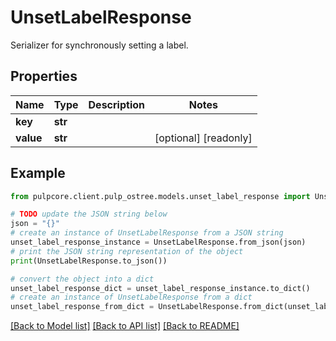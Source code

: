 # UnsetLabelResponse

Serializer for synchronously setting a label.

## Properties

Name | Type | Description | Notes
------------ | ------------- | ------------- | -------------
**key** | **str** |  | 
**value** | **str** |  | [optional] [readonly] 

## Example

```python
from pulpcore.client.pulp_ostree.models.unset_label_response import UnsetLabelResponse

# TODO update the JSON string below
json = "{}"
# create an instance of UnsetLabelResponse from a JSON string
unset_label_response_instance = UnsetLabelResponse.from_json(json)
# print the JSON string representation of the object
print(UnsetLabelResponse.to_json())

# convert the object into a dict
unset_label_response_dict = unset_label_response_instance.to_dict()
# create an instance of UnsetLabelResponse from a dict
unset_label_response_from_dict = UnsetLabelResponse.from_dict(unset_label_response_dict)
```
[[Back to Model list]](../README.md#documentation-for-models) [[Back to API list]](../README.md#documentation-for-api-endpoints) [[Back to README]](../README.md)


